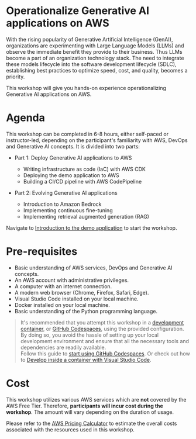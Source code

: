# Operationalize Generative AI applications on AWS

With the rising popularity of Generative Artificial Intelligence (GenAI), organizations are experimenting with Large Language Models (LLMs) and observe the immediate benefit they provide to their business. Thus LLMs become a part of an organization technology stack. The need to integrate these models lifecycle into the software development lifecycle (SDLC), establishing best practices to optimize speed, cost, and quality, becomes a priority. 

This workshop will give you hands-on experience operationalizing Generative AI applications on AWS.

# Agenda

This workshop can be completed in 6-8 hours, either self-paced or instructor-led, depending on the participant's familiarity with AWS, DevOps and Generative AI concepts. It is divided into two parts:
- Part 1: Deploy Generative AI applications to AWS
    - Writing infrastructure as code (IaC) with AWS CDK
    - Deploying the demo application to AWS
    - Building a CI/CD pipeline with AWS CodePipeline

- Part 2: Evolving Generative AI applications
    - Introduction to Amazon Bedrock
    - Implementing continuous fine-tuning
    - Implementing retrieval augmented generation (RAG)

Navigate to [Introduction to the demo application](/00-introduction-to-the-demo-application.md) to start the workshop.


# Pre-requisites

- Basic understanding of AWS services, DevOps and Generative AI concepts.
- An AWS account with administrative privileges.
- A computer with an internet connection.
- A modern web browser (Chrome, Firefox, Safari, Edge).
- Visual Studio Code installed on your local machine.
- Docker installed on your local machine.
- Basic understanding of the Python programming language.

> It's recommended that you attempt this workshop in a [development container](https://containers.dev/), or [GitHub Codespaces](https://github.com/features/codespaces), using the provided configuration. By doing so, you avoid the hassle of setting up your local development environment and ensure that all the necessary tools and dependencies are readily available.  
> Follow this guide to [start using GitHub Codespaces](https://docs.github.com/en/codespaces/getting-started/quickstart).
> Or check out how to [Develop inside a container with Visual Studio Code](https://code.visualstudio.com/docs/devcontainers/containers).

# Cost

This workshop utilizes various AWS services which are __not__ covered by the AWS Free Tier. Therefore, __participants will incur cost during the workshop__. The amount will vary depending on the duration of usage. 

Please refer to the [AWS Pricing Calculator](https://calculator.aws/#/) to estimate the overall costs associated with the resources used in this workshop.